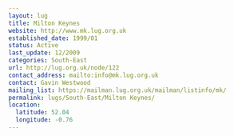 ```yaml
---
layout: lug
title: Milton Keynes
website: http://www.mk.lug.org.uk
established_date: 1999/01
status: Active
last_update: 12/2009
categories: South-East
url: http://lug.org.uk/node/122
contact_address: mailto:info@mk.lug.org.uk
contact: Gavin Westwood
mailing_list: https://mailman.lug.org.uk/mailman/listinfo/mk/
permalink: lugs/South-East/Milton Keynes/
location:
  latitude: 52.04
  longitude: -0.76
---
```

